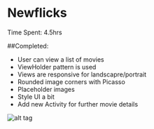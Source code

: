 # Newflicks

Time Spent: 4.5hrs

##Completed:
* User can view a list of movies
* ViewHolder pattern is used
* Views are responsive for landscapre/portrait
* Rounded image corners with Picasso
* Placeholder images
* Style UI a bit
* Add new Activity for further movie details

![alt tag](https://cloud.githubusercontent.com/assets/6576820/17088604/64ee48b2-51eb-11e6-8117-08051f074d08.gif)
